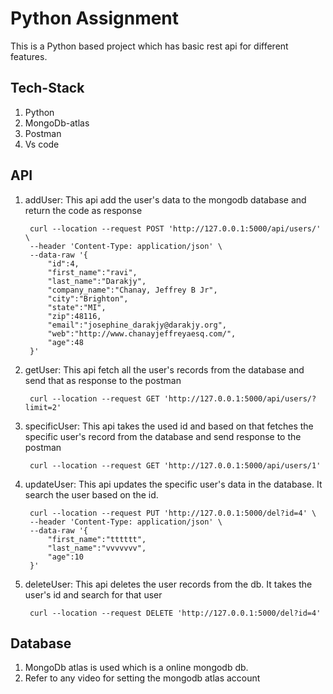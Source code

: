 # Python Assignment

This is a Python based project which has basic rest api for different features.


## Tech-Stack
1. Python
2. MongoDb-atlas
3. Postman
4. Vs code

## API

1. addUser: This api add the user's data to the mongodb database and return the code as response

        curl --location --request POST 'http://127.0.0.1:5000/api/users/' \
        --header 'Content-Type: application/json' \
        --data-raw '{
            "id":4,
            "first_name":"ravi",
            "last_name":"Darakjy",
            "company_name":"Chanay, Jeffrey B Jr",
            "city":"Brighton",
            "state":"MI",
            "zip":48116,
            "email":"josephine_darakjy@darakjy.org",
            "web":"http://www.chanayjeffreyaesq.com/",
            "age":48
        }'

2. getUser: This api fetch all the user's records from the database and send that as response to the postman

        curl --location --request GET 'http://127.0.0.1:5000/api/users/?limit=2'

3. specificUser: This api takes the used id and based on that fetches the specific user's record from the database and send response to the postman

        curl --location --request GET 'http://127.0.0.1:5000/api/users/1'

4. updateUser: This api updates the specific user's data in the database. It search the user based on the id.

        curl --location --request PUT 'http://127.0.0.1:5000/del?id=4' \
        --header 'Content-Type: application/json' \
        --data-raw '{
            "first_name":"tttttt",
            "last_name":"vvvvvvv",
            "age":10
        }'

5. deleteUser: This api deletes the user records from the db. It takes the user's id and search for that user

        curl --location --request DELETE 'http://127.0.0.1:5000/del?id=4'

## Database

1. MongoDb atlas is used which is a online mongodb db.
2. Refer to any video for setting the mongodb atlas account  